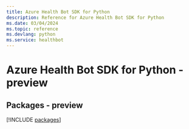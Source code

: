 ```yaml
---
title: Azure Health Bot SDK for Python
description: Reference for Azure Health Bot SDK for Python
ms.date: 03/04/2024
ms.topic: reference
ms.devlang: python
ms.service: healthbot
---
```

# Azure Health Bot SDK for Python - preview
## Packages - preview
[!INCLUDE [packages](health-bot-index.md)]
